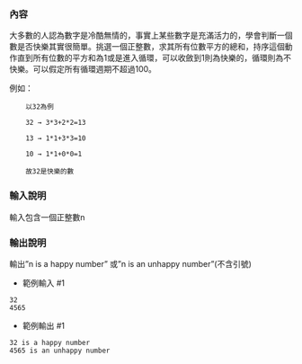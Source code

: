 ### 內容
    
大多數的人認為數字是冷酷無情的，事實上某些數字是充滿活力的，學會判斷一個數是否快樂其實很簡單。挑選一個正整數，求其所有位數平方的總和，持序這個動作直到所有位數的平方和為1或是進入循環，可以收斂到1則為快樂的，循環則為不快樂。可以假定所有循環週期不超過100。

 

例如：

        以32為例

        32 → 3*3+2*2=13

        13 → 1*1+3*3=10

        10 → 1*1+0*0=1

        故32是快樂的數

### 輸入說明
輸入包含一個正整數n
### 輸出說明
輸出”n is a happy number” 或”n is an unhappy number”(不含引號)

- 範例輸入 #1
```
32
4565
```

- 範例輸出 #1
```
32 is a happy number
4565 is an unhappy number
```